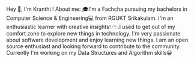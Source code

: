 Hey 👋, I'm Kranthi !
About me:
🎓I'm a Fachcha pursuing my bachelors in Computer Science & Engineering💻 from RGUKT Srikakulam.
I'm an enthusiastic learner with creative insights✨✨.I used to get out of my comfort zone to explore new things in technology.
I'm very passionate about software development and enjoy learning new things.
I am an open source enthusiast and looking forward to contribute to the community.
Currently I'm working on my Data Structures and Algorithm skills😀
